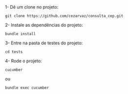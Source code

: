 1- Dê um clone no projeto:

```
git clone https://github.com/cezarvaz/consulta_cep.git
```

2- Instale as dependências do projeto:

```
bundle install
```

3- Entre na pasta de testes do projeto:

```
cd tests
```

4- Rode o projeto:

```
cucumber
```

ou 

```
bundle exec cucumber
```
